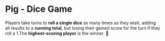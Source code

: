 # Pig - Dice Game
 
Players take turns to **roll a single dice** as many times as they wish, adding all results to a **running total**, but losing their gained score for the turn if they roll a 1.The **highest-scoring player** is the winner. :pig:
